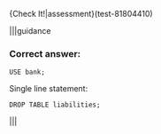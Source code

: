 {Check It!|assessment}(test-81804410)

|||guidance

### Correct answer:

`USE bank;`

Single line statement:

`DROP TABLE liabilities;`

|||